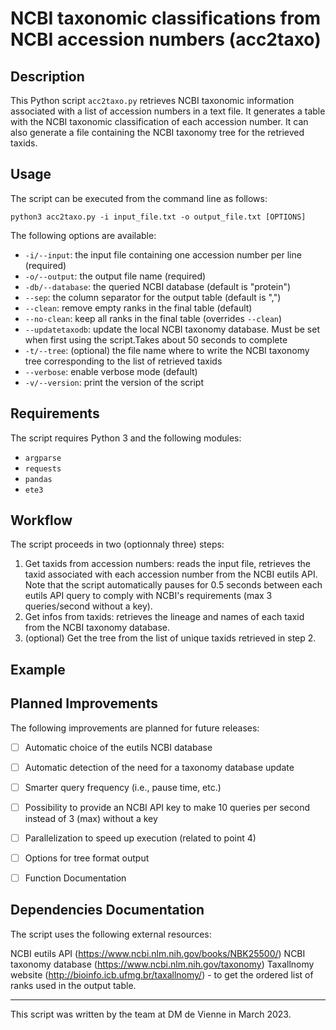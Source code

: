 # NCBI taxonomic classifications from NCBI accession numbers (acc2taxo)

## Description
This Python script `acc2taxo.py` retrieves NCBI taxonomic information associated with a list of accession numbers in a text file. It generates a table with the NCBI taxonomic classification of each accession number. It can also generate a file containing the NCBI taxonomy tree for the retrieved taxids.

## Usage
The script can be executed from the command line as follows:


```shell
python3 acc2taxo.py -i input_file.txt -o output_file.txt [OPTIONS]
```

The following options are available:

- `-i/--input`: the input file containing one accession number per line (required)
- `-o/--output`: the output file name (required)
- `-db/--database`: the queried NCBI database (default is "protein")
- `--sep`: the column separator for the output table (default is ",")
- `--clean`: remove empty ranks in the final table (default)
- `--no-clean`: keep all ranks in the final table (overrides `--clean`)
- `--updatetaxodb`: update the local NCBI taxonomy database. Must be set when first using the script.Takes about 50 seconds to complete 
- `-t/--tree`: (optional) the file name where to write the NCBI taxonomy tree corresponding to the list of retrieved taxids
- `--verbose`: enable verbose mode (default)
- `-v/--version`: print the version of the script


## Requirements

The script requires Python 3 and the following modules:

- `argparse`
- `requests`
- `pandas`
- `ete3`

## Workflow

The script proceeds in two (optionnaly three) steps:

1. Get taxids from accession numbers: reads the input file, retrieves the taxid associated with each accession number from the NCBI eutils API. Note that the script automatically pauses for 0.5 seconds between each eutils API query to comply with NCBI's requirements (max 3 queries/second without a key).
2. Get infos from taxids: retrieves the lineage and names of each taxid from the NCBI taxonomy database.
3. (optional) Get the tree from the list of unique taxids retrieved in step 2.

## Example


## Planned Improvements
The following improvements are planned for future releases:

- [ ] Automatic choice of the eutils NCBI database
- [ ] Automatic detection of the need for a taxonomy database update
- [ ] Smarter query frequency (i.e., pause time, etc.)
- [ ] Possibility to provide an NCBI API key to make 10 queries per second instead of 3 (max) without a key
- [ ] Parallelization to speed up execution (related to point 4)
- [ ] Options for tree format output
- [ ] Function Documentation


## Dependencies Documentation
The script uses the following external resources:

NCBI eutils API (https://www.ncbi.nlm.nih.gov/books/NBK25500/)
NCBI taxonomy database (https://www.ncbi.nlm.nih.gov/taxonomy)
Taxallnomy website (http://bioinfo.icb.ufmg.br/taxallnomy/) - to get the ordered list of ranks used in the output table.

___

This script was written by the team at DM de Vienne in March 2023.